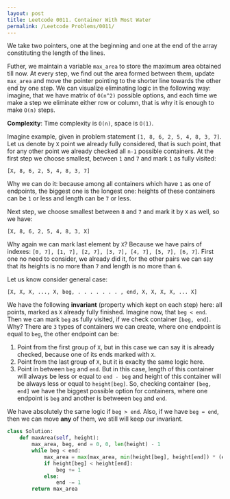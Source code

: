 ```yaml
---
layout: post
title: Leetcode 0011. Container With Most Water
permalink: /Leetcode Problems/0011/
---
```


We take two pointers, one at the beginning and one at the end of the array constituting the length of the lines.

Futher, we maintain a variable `max_area` to store the maximum area obtained till now.  At every step, we find out the area formed between them, update `max_area` and move the pointer pointing to the shorter line towards the other end by one step. We can visualize eliminating logic in the following way: imagine, that we have matrix of `O(n^2)` possible options, and each time we make a step we eliminate either row or column, that is why it is enough to make `O(n)` steps. 

**Complexity**: Time complexity is `O(n)`, space is `O(1)`.

Imagine example, given in problem statement `[1, 8, 6, 2, 5, 4, 8, 3, 7]`. Let us denote by `X` point we already fully considered, that is such point, that for any other point we already checked all `n-1` possible containers. At the first step we choose smallest, between `1` and `7` and mark `1` as fully visited:

`[X, 8, 6, 2, 5, 4, 8, 3, 7]`

Why we can do it: because among all containers which have `1` as one of endpoints, the biggest one is the longest one: heights of these containers can be `1` or less and length can be `7` or less.

Next step, we choose smallest between `8` and `7` and mark it by `X` as well, so we have:

`[X, 8, 6, 2, 5, 4, 8, 3, X]`

Why again we can mark last element by `X`? Because we have pairs of indexes: `[0, 7], [1, 7], [2, 7], [3, 7], [4, 7], [5, 7], [6, 7]`. First one no need to consider, we already did it, for the other pairs we can say that its heights is no more than `7` and length is no more than `6`. 

Let us know consider general case:

`[X, X, X, ..., X, beg, . . . . . . . , end, X, X, X, X, ... X]`

We have the following **invariant** (property which kept on each step) here: all points, marked as `X` already fully finished. Imagine now, that `beg < end`. Then we can mark `beg` as fully visited, if we check container `[beg, end]`. Why? There are `3` types of containers we can create, where one endpoint is equal to `beg`, the other endpoint can be:

1. Point from the first group of `X`, but in this case we can say it is already checked, because one of its ends marked with `X`.
2. Point from the last group of `X`, but it is exaclty the same logic here.
3. Point in between `beg` and `end`. But in this case, length of this container will always be less or equal to `end - beg` and height of this container will be always less or equal to `height[beg]`. So, checking container `[beg, end]` we have the biggest possible option for containers, where one endpoint is `beg` and another is betweeen `beg` and `end`.

We have absolutely the same logic if `beg > end`. Also, if we have `beg = end`, then we can move **any** of them, we still will keep our invariant.

```python
class Solution:
    def maxArea(self, height):
        max_area, beg, end = 0, 0, len(height) - 1
        while beg < end:
            max_area = max(max_area, min(height[beg], height[end]) * (end - beg))
            if height[beg] < height[end]:
                beg += 1
            else:
                end -= 1
        return max_area
```

